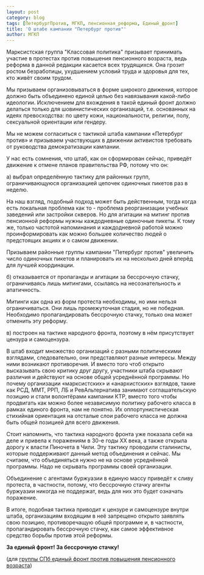 ```yaml
---
layout: post
category: blog
tags: [ПетербургПротив, МГКП, пенсионная_реформа, Единый_фронт]
title: 'О штабе кампании "Петербург против"'
author: МГКП
---
```


Марксистская группа "Классовая политика" призывает принимать участие в протестах против повышения пенсионного возраста, ведь реформа в данной редакции касается всех трудящихся. Она грозит ростом безработицы, ухудшением условий труда и здоровья для тех, кто живёт своим трудом.

Мы призываем организовываться в форме широкого движения, которое должно быть объединено единой целью без навязывания какой-либо идеологии. Исключением для вхождения в такой единый фронт должно делаться только для шовинистических организаций, т.е. основанных на идеях превосходства: по цвету кожи, национальности, религии, полу, сексуальной ориентации или гендеру.

Мы не можем согласиться с тактикой штаба кампании «Петербург против» и призываем участвующих в движении активистов требовать от руководства демократизации кампании.

У нас есть сомнения, что штаб, как он сформирован сейчас, приведёт движение к отмене планов правительства РФ, потому что он:

а) выбрал определённую тактику для районных групп, ограничивающуюся организацией цепочек одиночных пикетов раз в неделю.

На наш взгляд, подобный подход может быть действенным, тогда когда есть локальная проблема как то - проблема реорганизации учебных заведений или застройки скверов. Но для агитации на митинг против пенсионной реформы нужны каждодневные одиночные пикеты.
К тому же, только частотой напоминания и каждодневной работой можно проинформировать как можно большее количество людей о предстоящих акциях и о самом движении.

Призываем районные группы кампании "Петербург против" увеличить число одиночных пикетов и планировать их на несколько дней вперёд для лучшей координации.

б) отказывается от пропаганды и агитации за бессрочную стачку, ограничиваясь лишь митингами, ссылаясь на несознательность и апатичность.

Митинги как одна из форм протеста необходимы, но ими нельзя ограничиваться. Они лишь промежуточная стадия, но не победная. Необходимо пропагандировать бессрочную стачку, только она может отменить эту реформу.

в) построен на тактикe народного фронта, поэтому в нём присутствует цензура и самоцензура.

В штаб входит множество организаций с разными политическими взглядами, следовательно, они представляют разные интересы. Между ними возникают противоречия. И вместо того чтоб открыто высказывать свою критику друг другу, участники штаба скрывают различия и действуют на основе общей усреднённой программы. Но почему организации «марксистских» и «анархистских» взглядов, такие как РСД, ММТ, РРП, ЛБ и РевАльтернатива занимают соглашательскую позицию и стали волонтёрами кампании КТР, вместо того чтобы продвигать как можно более независимую политику рабочего класса в рамках единого фронта, нам не понятно. Их оппортунистическая стихийная ориентация на отсталые слои рабочего класса не должна быть общей позицией для всего движения.

Стоит напомнить, что тактика народного фронта уже показала себя на деле и привела к поражениям в 30-е годы XX века, а также открыла дорогу к власти Пиночета в Чили. Эту тактику проводили сталинисты, которые поддерживают данный метод объединения и сейчас.
Мы считаем, что объединяться нужно не на основе усреднённой программы. Надо не скрывать программы своей организации.

Объединение с агентами буржуазии в единую массу приведёт к сливу протеста, в частности, потому, что бессрочную стачку агенты буржуазии никогда не поддержат, ведь для них это будет означать поражение.

В итоге, подобная тактика приводит к цензуре и самоцензуре внутри штаба, организациям входящим в неё запрещено открыто заявлять свою позицию, противоречащую общей программе и, в частности, пропагандировать бессрочную стачку, как самое эффективное средство борьбы против этой реформы.

**За единый фронт! За бессрочную стачку!**

(для [группы СПб единый фронт против повышения пенсионного возраста](https://vk.com/spbunited))